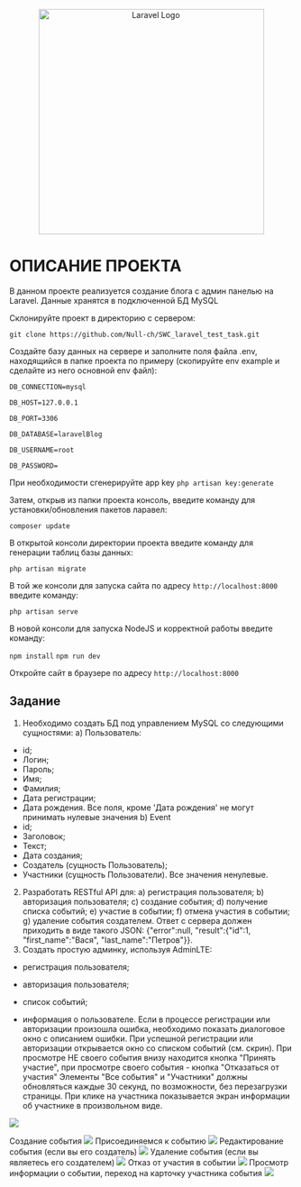 <p align="center"><a href="https://laravel.com" target="_blank"><img src="https://raw.githubusercontent.com/laravel/art/master/logo-lockup/5%20SVG/2%20CMYK/1%20Full%20Color/laravel-logolockup-cmyk-red.svg" width="400" alt="Laravel Logo"></a></p>

# ОПИСАНИЕ ПРОЕКТА

В данном проекте реализуется создание блога с админ панелью на Laravel.
Данные хранятся в подключенной БД MySQL


Склонируйте проект в директорию с сервером:

`git clone https://github.com/Null-ch/SWC_laravel_test_task.git`

Создайте базу данных на сервере и заполните поля файла .env, находящийся в папке проекта по примеру (скопируйте env example и сделайте из него основной env файл):

`DB_CONNECTION=mysql`

`DB_HOST=127.0.0.1`

`DB_PORT=3306`

`DB_DATABASE=laravelBlog`

`DB_USERNAME=root`

`DB_PASSWORD=`

При необходимости сгенерируйте app key
`php artisan key:generate`

Затем, открыв из папки проекта консоль, введите команду для установки/обновления пакетов ларавел:

`composer update`

В открытой консоли директории проекта введите команду для генерации таблиц базы данных:

`php artisan migrate`

В той же консоли для запуска сайта по адресу `http://localhost:8000` введите команду:

`php artisan serve`

В новой консоли для запуска NodeJS и корректной работы введите команду:

`npm install`
`npm run dev`

Откройте сайт в браузере по адресу  `http://localhost:8000`
## Задание
1. Необходимо создать БД под управлением MySQL со следующими
сущностями:
а) Пользователь:
- id;
- Логин;
- Пароль;
- Имя;
- Фамилия;
- Дата регистрации;
- Дата рождения.
Все поля, кроме 'Дата рождения' не могут принимать нулевые значения
b) Event
- id;
- Заголовок;
- Текст;
- Дата создания;
- Создатель (сущность Пользователь);
- Участники (сущность Пользователи).
Все значения ненулевые.
2. Разработать RESTful API для:
а) регистрация пользователя;
b) авторизация пользователя;
c) создание события;
d) получение списка событий;
e) участие в событии;
f) отмена участия в событии;
g) удаление события создателем.
Ответ с сервера должен приходить в виде такого JSON: {"error":null,
"result":{"id":1, "first_name":"Вася", "last_name":"Петров"}}.
3. Создать простую админку, используя AdminLTE:
- регистрация пользователя;
- авторизация пользователя;

- список событий;
- информация о пользователе.
Если в процессе регистрации или авторизации произошла ошибка,
необходимо показать диалоговое окно с описанием ошибки. При
успешной регистрации или авторизации открывается окно со списком
событий (см. скрин).
При просмотре НЕ своего события внизу находится кнопка "Принять
участие", при просмотре своего события - кнопка "Отказаться от участия"
Элементы "Все события" и "Участники" должны обновляться каждые 30
секунд, по возможности, без перезагрузки страницы.
При клике на участника показывается экран информации об участнике в
произвольном виде.
<img src="https://github.com/Null-ch/SWC_laravel_test_task/assets/65172872/db812f91-8c02-4516-b6f1-d821a3a2b4a1">

Создание события
<img src="https://github.com/Null-ch/SWC_laravel_test_task/assets/65172872/04082b55-2a9c-496c-b1ad-54781a9827af">
Присоединяемся к событию
<img src="https://github.com/Null-ch/SWC_laravel_test_task/assets/65172872/c195c2bd-e7dd-4967-83e4-61df63afcf99">
Редактирование события (если вы его создатель)
<img src="https://github.com/Null-ch/SWC_laravel_test_task/assets/65172872/10524efc-2174-4b77-938f-81c94dac9e17">
Удаление события (если вы являетесь его создателем)
<img src="https://github.com/Null-ch/SWC_laravel_test_task/assets/65172872/b330642b-905c-4cba-81a5-a80bef91fb9d">
Отказ от участия в событии
<img src="https://github.com/Null-ch/SWC_laravel_test_task/assets/65172872/3a6c7b42-3e88-4802-a185-4787c1ad2c12">
Просмотр информации о событии, переход на карточку участника события
<img src="https://github.com/Null-ch/SWC_laravel_test_task/assets/65172872/851bf26c-07c1-4f7a-8f05-331a93fbd4a9">




